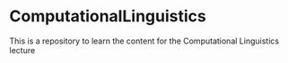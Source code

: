 # ComputationalLinguistics
This is a repository to learn the content for the Computational Linguistics lecture 

